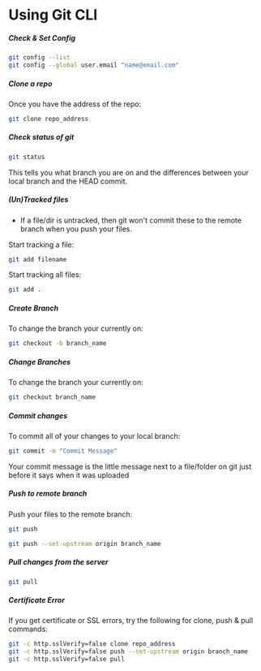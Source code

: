 # Using Git CLI

##### Check & Set Config
```bash
git config --list
git config --global user.email "name@email.com"
```


##### Clone a repo
Once you have the address of the repo:
```bash
git clone repo_address
```


##### Check status of git
```bash
git status
```

This tells you what branch you are on and the differences between your local branch and the HEAD commit.


##### (Un)Tracked files
 - If a file/dir is untracked, then git won't commit these to the remote branch when you push your files.

Start tracking a file:
```bash
git add filename
```

Start tracking all files:
```bash
git add .
```

##### Create Branch
To change the branch your currently on:
```bash
git checkout -b branch_name
```

##### Change Branches
To change the branch your currently on:
```bash
git checkout branch_name
```

##### Commit changes
To commit all of your changes to your local branch:
```bash
git commit -m "Commit Message"
```

Your commit message is the little message next to a file/folder on git just before it says when it was uploaded


##### Push to remote branch
Push your files to the remote branch:

```bash
git push
```

```bash
git push --set-upstream origin branch_name
```

##### Pull changes from the server
```bash
git pull
```


##### Certificate Error
If you get certificate or SSL errors, try the following for clone, push & pull commands:
```bash
git -c http.sslVerify=false clone repo_address
git -c http.sslVerify=false push --set-upstream origin branch_name
git -c http.sslVerify=false pull
```